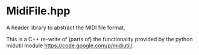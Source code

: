 # MidiFile.hpp
A header library to abstract the MIDI file format.

This is a C++ re-write of (parts of) the functionality provided by
the python midutil module https://code.google.com/p/midiutil/.

